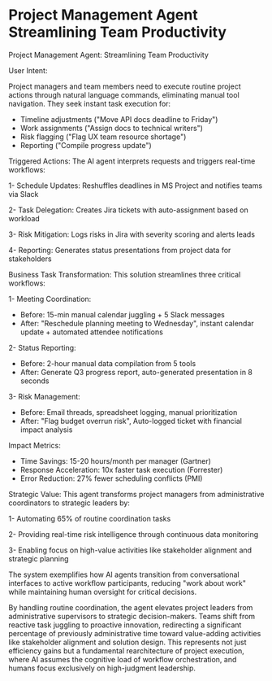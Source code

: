 # Project Management Agent Streamlining Team Productivity


Project Management Agent: Streamlining Team Productivity

User Intent:

Project managers and team members need to execute routine project actions through natural language commands, eliminating manual tool navigation. They seek instant task execution for:
- Timeline adjustments ("Move API docs deadline to Friday")
- Work assignments ("Assign docs to technical writers")
- Risk flagging ("Flag UX team resource shortage")
- Reporting ("Compile progress update")

Triggered Actions:
The AI agent interprets requests and triggers real-time workflows:

1- Schedule Updates: Reshuffles deadlines in MS Project and notifies teams via Slack

2- Task Delegation: Creates Jira tickets with auto-assignment based on workload

3- Risk Mitigation: Logs risks in Jira with severity scoring and alerts leads

4- Reporting: Generates status presentations from project data for stakeholders


Business Task Transformation:
This solution streamlines three critical workflows:

1- Meeting Coordination:
- Before: 15-min manual calendar juggling + 5 Slack messages
- After: "Reschedule planning meeting to Wednesday", instant calendar update + automated attendee notifications

2- Status Reporting:
- Before: 2-hour manual data compilation from 5 tools
- After: Generate Q3 progress report, auto-generated presentation in 8 seconds


3- Risk Management:
- Before: Email threads, spreadsheet logging, manual prioritization
- After: "Flag budget overrun risk", Auto-logged ticket with financial impact analysis

Impact Metrics:

- Time Savings: 15-20 hours/month per manager (Gartner)
- Response Acceleration: 10x faster task execution (Forrester)
- Error Reduction: 27% fewer scheduling conflicts (PMI)

Strategic Value:
This agent transforms project managers from administrative coordinators to strategic leaders by:

1- Automating 65% of routine coordination tasks

2- Providing real-time risk intelligence through continuous data monitoring

3- Enabling focus on high-value activities like stakeholder alignment and strategic planning

The system exemplifies how AI agents transition from conversational interfaces to active workflow participants, reducing "work about work" while maintaining human oversight for critical decisions.

By handling routine coordination, the agent elevates project leaders from administrative supervisors to strategic decision-makers. Teams shift from reactive task juggling to proactive innovation, redirecting a significant percentage of previously administrative time toward value-adding activities like stakeholder alignment and solution design. This represents not just efficiency gains but a fundamental rearchitecture of project execution, where AI assumes the cognitive load of workflow orchestration, and humans focus exclusively on high-judgment leadership.
